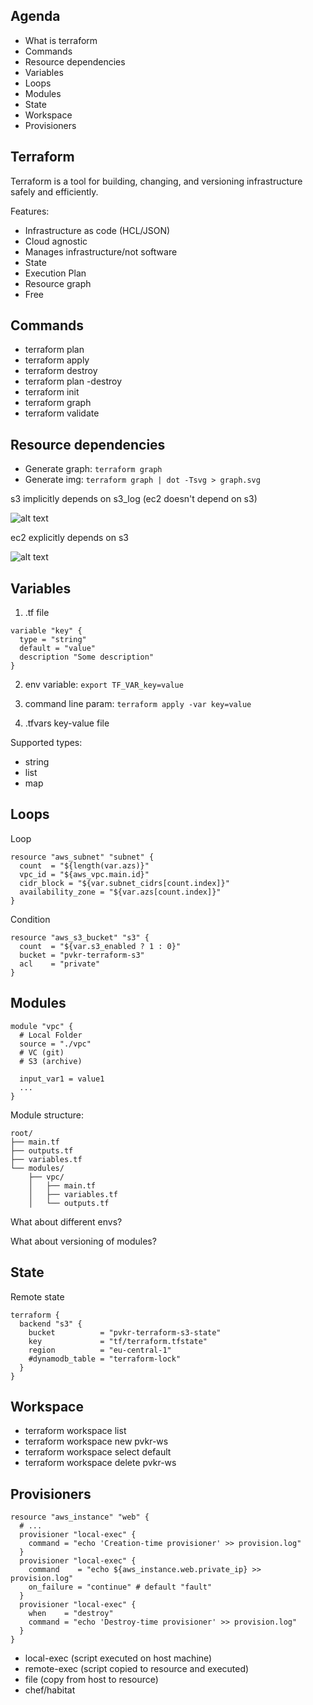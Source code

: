 
## Agenda
* What is terraform
* Commands
* Resource dependencies
* Variables
* Loops
* Modules
* State
* Workspace
* Provisioners

## Terraform
Terraform is a tool for building, changing, and versioning infrastructure safely and efficiently.

Features:
* Infrastructure as code (HCL/JSON)
* Cloud agnostic
* Manages infrastructure/not software
* State
* Execution Plan
* Resource graph
* Free

## Commands

* terraform plan
* terraform apply
* terraform destroy
* terraform plan -destroy
* terraform init
* terraform graph
* terraform validate

## Resource dependencies

* Generate graph: `terraform graph`
* Generate img: `terraform graph | dot -Tsvg > graph.svg`

s3 implicitly depends on s3_log (ec2 doesn't depend on s3)

![alt text](step2_dependency/image1.svg "Implicit dependency")

ec2 explicitly depends on s3

![alt text](step2_dependency/image2.svg "Explicit dependency")

## Variables

1. .tf file
```
variable "key" {
  type = "string"  
  default = "value"
  description "Some description"
}
```

2. env variable: `export TF_VAR_key=value`

1. command line param: `terraform apply -var key=value`

1. .tfvars key-value file

Supported types:
* string
* list
* map

## Loops
Loop
```
resource "aws_subnet" "subnet" {
  count  = "${length(var.azs)}"
  vpc_id = "${aws_vpc.main.id}"
  cidr_block = "${var.subnet_cidrs[count.index]}"
  availability_zone = "${var.azs[count.index]}"
}
```
Condition
```
resource "aws_s3_bucket" "s3" {
  count  = "${var.s3_enabled ? 1 : 0}"
  bucket = "pvkr-terraform-s3"
  acl    = "private"
}
```

## Modules
```
module "vpc" {
  # Local Folder
  source = "./vpc"
  # VC (git)
  # S3 (archive)

  input_var1 = value1
  ...
}
```
Module structure:
```
root/
├── main.tf
├── outputs.tf
├── variables.tf
└── modules/
    ├── vpc/
    │   ├── main.tf
    │   ├── variables.tf
    │   └── outputs.tf
```

What about different envs?

What about versioning of modules?

## State
Remote state
```
terraform {
  backend "s3" {
    bucket          = "pvkr-terraform-s3-state"
    key             = "tf/terraform.tfstate"
    region          = "eu-central-1"
    #dynamodb_table = "terraform-lock"
  }
}
```

## Workspace

* terraform workspace list
* terraform workspace new pvkr-ws
* terraform workspace select default
* terraform workspace delete pvkr-ws

## Provisioners
```
resource "aws_instance" "web" {
  # ...
  provisioner "local-exec" {
    command = "echo 'Creation-time provisioner' >> provision.log"
  }
  provisioner "local-exec" {
    command    = "echo ${aws_instance.web.private_ip} >> provision.log"
    on_failure = "continue" # default "fault"
  }
  provisioner "local-exec" {
    when    = "destroy"
    command = "echo 'Destroy-time provisioner' >> provision.log"
  }
}
```
* local-exec (script executed on host machine)
* remote-exec (script copied to resource and executed)
* file (copy from host to resource)
* chef/habitat
